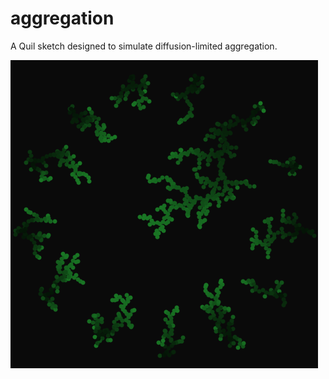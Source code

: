 # aggregation

A Quil sketch designed to simulate diffusion-limited aggregation.

![dla.png](dla.png)
